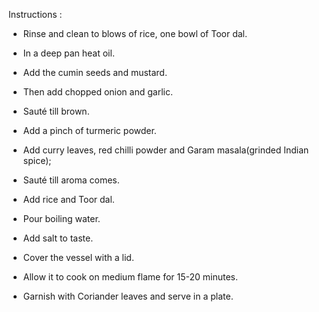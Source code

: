 Instructions :

- Rinse and clean to blows of rice, one bowl of Toor dal.

- In a deep pan heat oil.

- Add the cumin seeds and mustard.

- Then add chopped onion and garlic.

- Sauté till brown.

- Add a pinch of turmeric powder.

- Add curry leaves, red chilli powder and Garam masala(grinded Indian spice);

- Sauté till aroma comes.

- Add rice and Toor dal.

- Pour boiling water.

- Add salt to taste.

- Cover the vessel with a lid.

- Allow it to cook on medium flame for 15-20 minutes.

- Garnish with Coriander leaves and serve in a plate.